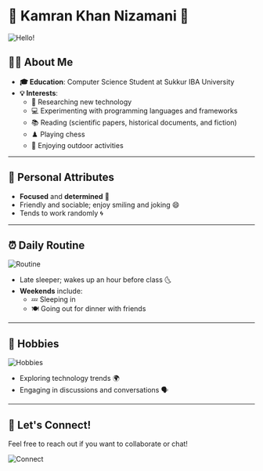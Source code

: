 # 🌟 Kamran Khan Nizamani 🌟

![Hello!](https://media.giphy.com/media/3o7aD5F1ma0JpF3w3G/giphy.gif)

## 👨‍🎓 About Me
- **🎓 Education**: Computer Science Student at Sukkur IBA University
- **💡 Interests**:
  - 🚀 Researching new technology
  - 💻 Experimenting with programming languages and frameworks
  - 📚 Reading (scientific papers, historical documents, and fiction)
  - ♟️ Playing chess
  - 🌳 Enjoying outdoor activities

---

## 🌈 Personal Attributes
- **Focused** and **determined** 💪
- Friendly and sociable; enjoy smiling and joking 😄
- Tends to work randomly 🌀

---

## ⏰ Daily Routine
![Routine](https://media.giphy.com/media/8U0P8nK9r3zS0/giphy.gif)

- Late sleeper; wakes up an hour before class 🌜
- **Weekends** include:
  - 💤 Sleeping in
  - 🍽️ Going out for dinner with friends

---



## 🎉 Hobbies
![Hobbies](https://media.giphy.com/media/l0ExnJ7tEInH9g4J6/giphy.gif)

- Exploring technology trends 🌍
- Engaging in discussions and conversations 🗣️

---

## 🤝 Let's Connect!
Feel free to reach out if you want to collaborate or chat! 

![Connect](https://media.giphy.com/media/3o7btL3HjYRaBLM9MQ/giphy.gif)
